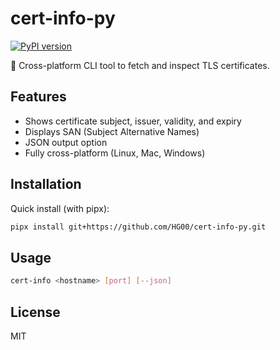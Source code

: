 # cert-info-py

[![PyPI version](https://img.shields.io/pypi/v/cert-info-py)](https://pypi.org/project/cert-info-py/)

🔐 Cross-platform CLI tool to fetch and inspect TLS certificates.

## Features
- Shows certificate subject, issuer, validity, and expiry
- Displays SAN (Subject Alternative Names)
- JSON output option
- Fully cross-platform (Linux, Mac, Windows)

## Installation

Quick install (with pipx):
```bash
pipx install git+https://github.com/HG00/cert-info-py.git
```

## Usage
```bash
cert-info <hostname> [port] [--json]
```

## License
MIT
